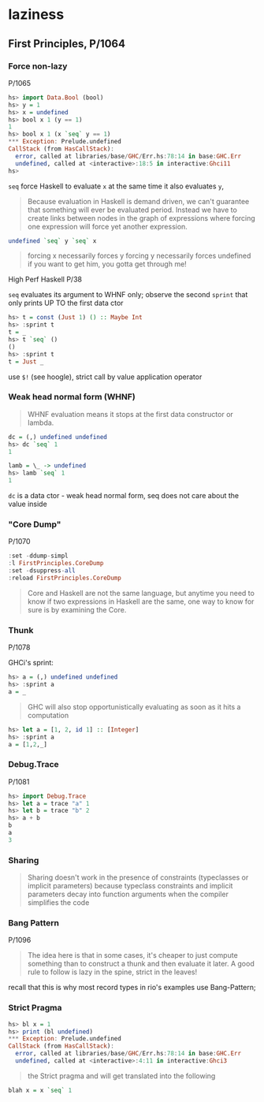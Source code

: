 # laziness

## First Principles, P/1064

### Force non-lazy

P/1065

```haskell
hs> import Data.Bool (bool)
hs> y = 1
hs> x = undefined
hs> bool x 1 (y == 1)
1
hs> bool x 1 (x `seq` y == 1)
*** Exception: Prelude.undefined
CallStack (from HasCallStack):
  error, called at libraries/base/GHC/Err.hs:78:14 in base:GHC.Err
  undefined, called at <interactive>:18:5 in interactive:Ghci11
hs>
```

`seq` force Haskell to evaluate `x` at the same time it also evaluates `y`,

> Because evaluation in Haskell is demand driven, we can't guarantee that
> something will ever be evaluated period. Instead we have to create links
> between nodes in the graph of expressions where forcing one expression will
> force yet another expression.

```haskell
undefined `seq` y `seq` x
```

> forcing x necessarily forces y
> forcing y necessarily forces undefined
> if you want to get him, you gotta get through me!

High Perf Haskell P/38

`seq` evaluates its argument to WHNF only; observe the second `sprint`
that only prints UP TO the first data ctor

```haskell
hs> t = const (Just 1) () :: Maybe Int
hs> :sprint t
t = _
hs> t `seq` ()
()
hs> :sprint t
t = Just _
```

use `$!` (see hoogle), strict call by value application operator

### Weak head normal form (WHNF)

> WHNF evaluation means it stops at the first data constructor or lambda.

```haskell
dc = (,) undefined undefined
hs> dc `seq` 1
1

lamb = \_ -> undefined
hs> lamb `seq` 1
1
```

`dc` is a data ctor - weak head normal form, seq does not care about the
value inside

### "Core Dump"

P/1070

```haskell
:set -ddump-simpl
:l FirstPrinciples.CoreDump
:set -dsuppress-all
:reload FirstPrinciples.CoreDump
```

> Core and Haskell are not the same language, but anytime you need to
> know if two expressions in Haskell are the same, one way to know for
> sure is by examining the Core.

### Thunk

P/1078

GHCi's sprint:

```haskell
hs> a = (,) undefined undefined
hs> :sprint a
a = _
```

> GHC will also stop opportunistically evaluating as soon as it hits a
> computation

```haskell
hs> let a = [1, 2, id 1] :: [Integer]
hs> :sprint a
a = [1,2,_]
```

### Debug.Trace

P/1081

```haskell
hs> import Debug.Trace
hs> let a = trace "a" 1
hs> let b = trace "b" 2
hs> a + b
b
a
3
```

### Sharing

> Sharing doesn't work in the presence of constraints (typeclasses or
> implicit parameters) because typeclass constraints and implicit parameters
> decay into function arguments when the compiler simplifies the code

### Bang Pattern

P/1096

> The idea here is that in some cases, it's cheaper to just compute
> something than to construct a thunk and then evaluate it later.
> A good rule to follow is lazy in the spine, strict in the leaves!

recall that this is why most record types in rio's examples use Bang-Pattern;

### Strict Pragma

```haskell
hs> bl x = 1
hs> print (bl undefined)
*** Exception: Prelude.undefined
CallStack (from HasCallStack):
  error, called at libraries/base/GHC/Err.hs:78:14 in base:GHC.Err
  undefined, called at <interactive>:4:11 in interactive:Ghci3
```

> the Strict pragma and will get translated into the following

```haskell
blah x = x `seq` 1
```
